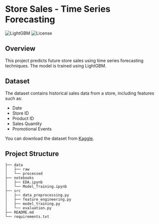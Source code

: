 # Store Sales - Time Series Forecasting

![LightGBM](https://img.shields.io/badge/LightGBM-v3.3.2-blue)
![License](https://img.shields.io/badge/License-MIT-yellow.svg)

## Overview

This project predicts future store sales using time series forecasting techniques. The model is trained using LightGBM.

## Dataset

The dataset contains historical sales data from a store, including features such as:
- Date
- Store ID
- Product ID
- Sales Quantity
- Promotional Events

You can download the dataset from [Kaggle](https://www.kaggle.com/competitions/store-sales-time-series-forecasting).

## Project Structure

```plaintext
├── data
│   ├── raw
│   └── processed
├── notebooks
│   ├── EDA.ipynb
│   └── Model_Training.ipynb
├── src
│   ├── data_preprocessing.py
│   ├── feature_engineering.py
│   ├── model_training.py
│   └── evaluation.py
├── README.md
└── requirements.txt
